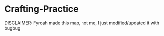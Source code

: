 # Crafting-Practice
DISCLAIMER: Fyroah made this map, not me, I just modified/updated it with bugbug
